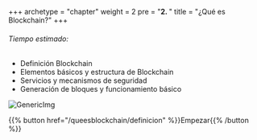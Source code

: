 +++
archetype = "chapter"
weight = 2
pre = "<b>2. </b>"
title = "¿Qué es Blockchain?"
+++

###### Tiempo estimado: 

- Definición Blockchain
- Elementos básicos y estructura de Blockchain
- Servicios y mecanismos de seguridad
- Generación de bloques y funcionamiento básico

![GenericImg](https://www.chainalysis.com/wp-content/uploads/2022/02/bloggraphic-blockchains-01-1.png?width=250px&classes=center) 

{{% button href="/queesblockchain/definicion" %}}Empezar{{% /button %}}